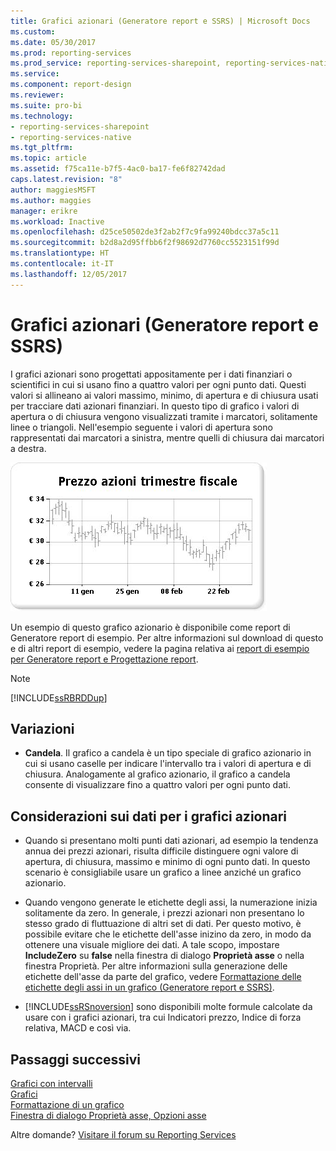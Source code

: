 ```yaml
---
title: Grafici azionari (Generatore report e SSRS) | Microsoft Docs
ms.custom: 
ms.date: 05/30/2017
ms.prod: reporting-services
ms.prod_service: reporting-services-sharepoint, reporting-services-native
ms.service: 
ms.component: report-design
ms.reviewer: 
ms.suite: pro-bi
ms.technology:
- reporting-services-sharepoint
- reporting-services-native
ms.tgt_pltfrm: 
ms.topic: article
ms.assetid: f75ca11e-b7f5-4ac0-ba17-fe6f82742dad
caps.latest.revision: "8"
author: maggiesMSFT
ms.author: maggies
manager: erikre
ms.workload: Inactive
ms.openlocfilehash: d25ce50502de3f2ab2f7c9fa99240bdcc37a5c11
ms.sourcegitcommit: b2d8a2d95ffbb6f2f98692d7760cc5523151f99d
ms.translationtype: HT
ms.contentlocale: it-IT
ms.lasthandoff: 12/05/2017
---
```

# <a name="stock-charts-report-builder-and-ssrs"></a>Grafici azionari (Generatore report e SSRS)

  I grafici azionari sono progettati appositamente per i dati finanziari o scientifici in cui si usano fino a quattro valori per ogni punto dati. Questi valori si allineano ai valori massimo, minimo, di apertura e di chiusura usati per tracciare dati azionari finanziari. In questo tipo di grafico i valori di apertura o di chiusura vengono visualizzati tramite i marcatori, solitamente linee o triangoli. Nell'esempio seguente i valori di apertura sono rappresentati dai marcatori a sinistra, mentre quelli di chiusura dai marcatori a destra.  
  
 ![Grafico azionario](../../reporting-services/report-design/media/rs-stockchart.gif "Grafico azionario")  
  
 Un esempio di questo grafico azionario è disponibile come report di Generatore report di esempio. Per altre informazioni sul download di questo e di altri report di esempio, vedere la pagina relativa ai [report di esempio per Generatore report e Progettazione report](http://go.microsoft.com/fwlink/?LinkId=198283).  
  
> [!NOTE]  
>  [!INCLUDE[ssRBRDDup](../../includes/ssrbrddup-md.md)]  
  
## <a name="variations"></a>Variazioni  
  
-   **Candela**. Il grafico a candela è un tipo speciale di grafico azionario in cui si usano caselle per indicare l'intervallo tra i valori di apertura e di chiusura. Analogamente al grafico azionario, il grafico a candela consente di visualizzare fino a quattro valori per ogni punto dati.  
  
## <a name="data-considerations-for-stock-charts"></a>Considerazioni sui dati per i grafici azionari  
  
-   Quando si presentano molti punti dati azionari, ad esempio la tendenza annua dei prezzi azionari, risulta difficile distinguere ogni valore di apertura, di chiusura, massimo e minimo di ogni punto dati. In questo scenario è consigliabile usare un grafico a linee anziché un grafico azionario.  
  
-   Quando vengono generate le etichette degli assi, la numerazione inizia solitamente da zero.  In generale, i prezzi azionari non presentano lo stesso grado di fluttuazione di altri set di dati. Per questo motivo, è possibile evitare che le etichette dell'asse inizino da zero, in modo da ottenere una visuale migliore dei dati. A tale scopo, impostare **IncludeZero** su **false** nella finestra di dialogo **Proprietà asse** o nella finestra Proprietà. Per altre informazioni sulla generazione delle etichette dell'asse da parte del grafico, vedere [Formattazione delle etichette degli assi in un grafico &#40;Generatore report e SSRS&#41;](../../reporting-services/report-design/formatting-axis-labels-on-a-chart-report-builder-and-ssrs.md).  
  
-   [!INCLUDE[ssRSnoversion](../../includes/ssrsnoversion-md.md)] sono disponibili molte formule calcolate da usare con i grafici azionari, tra cui Indicatori prezzo, Indice di forza relativa, MACD e così via.  

## <a name="next-steps"></a>Passaggi successivi

[Grafici con intervalli](../../reporting-services/report-design/range-charts-report-builder-and-ssrs.md)   
[Grafici](../../reporting-services/report-design/charts-report-builder-and-ssrs.md)   
[Formattazione di un grafico](../../reporting-services/report-design/formatting-a-chart-report-builder-and-ssrs.md)   
[Finestra di dialogo Proprietà asse, Opzioni asse](http://msdn.microsoft.com/library/b276e210-7a12-48ae-971b-7dabae51df11)  

Altre domande? [Visitare il forum su Reporting Services](http://go.microsoft.com/fwlink/?LinkId=620231)
